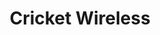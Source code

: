 ---
title: "Cricket Wireless"
url: /catonsville/cricket-wireless-north-rolling-road/
shop: Handy
---